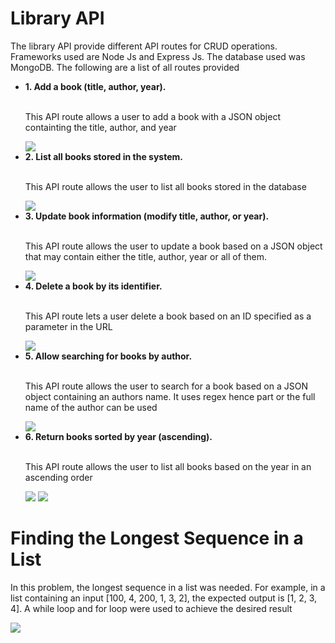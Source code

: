 <h1>Library API</h1>
<p>The library API provide different API routes for CRUD operations. Frameworks used are Node Js and Express Js. The database used was MongoDB. The following are a list of all routes provided</p>

<ul>
  <li><b>1. Add a book (title, author, year).</b></li><br/>
  <p>This API route allows a user to add a book with a JSON object containting the title, author, and year</p>
  <img src="https://github.com/user-attachments/assets/b416019c-9290-4d9c-b004-a0fedaae5629"/>
  <li><b>2. List all books stored in the system.</b></li><br/>
  <p>This API route allows the user to list all books stored in the database</p>
  <img src="https://github.com/user-attachments/assets/2e95d1b6-d2bb-482c-82e7-396a2090fb34"/>
  <li><b>3. Update book information (modify title, author, or year).</b></li><br/>
  <p>This API route allows the user to update a book based on a JSON object that may contain either the title, author, year or all of them.</p>
  <img src="https://github.com/user-attachments/assets/25f64295-cb37-46f5-a3ec-fd9c38157149"/>
  <li><b>4. Delete a book by its identifier.</b></li><br/>
  <p>This API route lets a user delete a book based on an ID specified as a parameter in the URL</p>
  <img src="https://github.com/user-attachments/assets/ac9ebecb-2dd1-4d05-a31e-016e91c0e686"/>
  <li><b>5. Allow searching for books by author.</b></li></br>
  <p>This API route allows the user to search for a book based on a JSON object containing an authors name. It uses regex hence part or the full name of the author can be used</p>
  <img src="https://github.com/user-attachments/assets/7c853ea1-e174-431e-a129-654ff0c92909"/>
  <li><b>6. Return books sorted by year (ascending).</b></li></br>
  <p>This API route allows the user to list all books based on the year in an ascending order</p>
  <img src="https://github.com/user-attachments/assets/c814dd7f-d8e0-49fc-8af9-35e2a96ba840"/>
  <img src="https://github.com/user-attachments/assets/4f6776a0-f87b-4339-b4ff-f17de9221153"/>
</ul>

<h1>Finding the Longest Sequence in a List</h1>
<p>In this problem, the longest sequence in a list was needed. For example, in a list containing an input [100, 4, 200, 1, 3, 2], the expected output is [1, 2, 3, 4]. A while loop and for loop were used to achieve the desired result</p>
<img src="https://github.com/user-attachments/assets/71691394-8445-4a24-ab71-0d6e0c5382ad"/>
